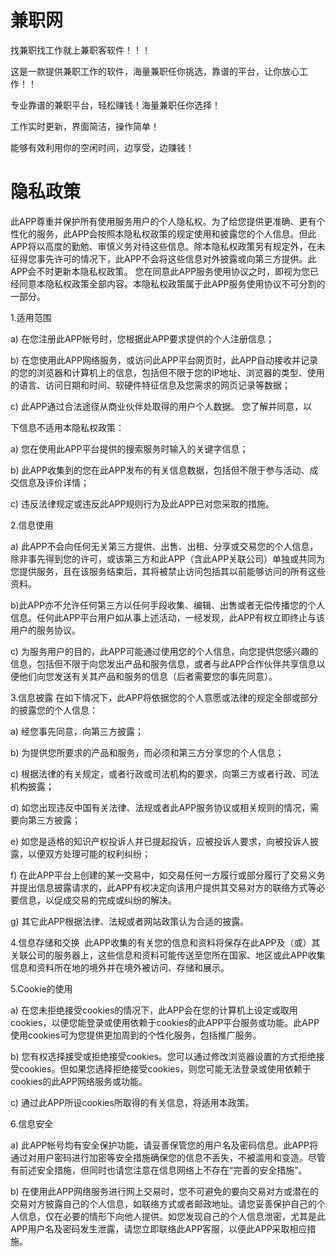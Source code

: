# 兼职网

找兼职找工作就上兼职客软件！！！

这是一款提供兼职工作的软件，海量兼职任你挑选，靠谱的平台，让你放心工作！！

专业靠谱的兼职平台，轻松赚钱！海量兼职任你选择！

工作实时更新，界面简洁，操作简单！

能够有效利用你的空闲时间，边享受，边赚钱！



# 隐私政策

此APP尊重并保护所有使用服务用户的个人隐私权。为了给您提供更准确、更有个性化的服务，此APP会按照本隐私权政策的规定使用和披露您的个人信息。但此APP将以高度的勤勉、审慎义务对待这些信息。除本隐私权政策另有规定外，在未征得您事先许可的情况下，此APP不会将这些信息对外披露或向第三方提供。此APP会不时更新本隐私权政策。 您在同意此APP服务使用协议之时，即视为您已经同意本隐私权政策全部内容。本隐私权政策属于此APP服务使用协议不可分割的一部分。

1.适用范围

a) 在您注册此APP帐号时，您根据此APP要求提供的个人注册信息；

b) 在您使用此APP网络服务，或访问此APP平台网页时，此APP自动接收并记录的您的浏览器和计算机上的信息，包括但不限于您的IP地址、浏览器的类型、使用的语言、访问日期和时间、软硬件特征信息及您需求的网页记录等数据；

c) 此APP通过合法途径从商业伙伴处取得的用户个人数据。 您了解并同意，以

下信息不适用本隐私权政策：

a) 您在使用此APP平台提供的搜索服务时输入的关键字信息；

b) 此APP收集到的您在此APP发布的有关信息数据，包括但不限于参与活动、成交信息及评价详情；

c) 违反法律规定或违反此APP规则行为及此APP已对您采取的措施。

2.信息使用

a) 此APP不会向任何无关第三方提供、出售、出租、分享或交易您的个人信息，除非事先得到您的许可，或该第三方和此APP（含此APP关联公司）单独或共同为您提供服务，且在该服务结束后，其将被禁止访问包括其以前能够访问的所有这些资料。

b)此APP亦不允许任何第三方以任何手段收集、编辑、出售或者无偿传播您的个人信息。任何此APP平台用户如从事上述活动，一经发现，此APP有权立即终止与该用户的服务协议。

c) 为服务用户的目的，此APP可能通过使用您的个人信息，向您提供您感兴趣的信息，包括但不限于向您发出产品和服务信息，或者与此APP合作伙伴共享信息以便他们向您发送有关其产品和服务的信息（后者需要您的事先同意）。

3.信息披露 在如下情况下，此APP将依据您的个人意愿或法律的规定全部或部分的披露您的个人信息：

a) 经您事先同意，向第三方披露；

b) 为提供您所要求的产品和服务，而必须和第三方分享您的个人信息；

c) 根据法律的有关规定，或者行政或司法机构的要求，向第三方或者行政、司法机构披露；

d) 如您出现违反中国有关法律、法规或者此APP服务协议或相关规则的情况，需要向第三方披露；

e) 如您是适格的知识产权投诉人并已提起投诉，应被投诉人要求，向被投诉人披露，以便双方处理可能的权利纠纷；

f) 在此APP平台上创建的某一交易中，如交易任何一方履行或部分履行了交易义务并提出信息披露请求的，此APP有权决定向该用户提供其交易对方的联络方式等必要信息，以促成交易的完成或纠纷的解决。

g) 其它此APP根据法律、法规或者网站政策认为合适的披露。

4.信息存储和交换  此APP收集的有关您的信息和资料将保存在此APP及（或）其关联公司的服务器上，这些信息和资料可能传送至您所在国家、地区或此APP收集信息和资料所在地的境外并在境外被访问、存储和展示。

5.Cookie的使用

a) 在您未拒绝接受cookies的情况下，此APP会在您的计算机上设定或取用cookies，以便您能登录或使用依赖于cookies的此APP平台服务或功能。此APP使用cookies可为您提供更加周到的个性化服务，包括推广服务。

b) 您有权选择接受或拒绝接受cookies。您可以通过修改浏览器设置的方式拒绝接受cookies。但如果您选择拒绝接受cookies，则您可能无法登录或使用依赖于cookies的此APP网络服务或功能。

c) 通过此APP所设cookies所取得的有关信息，将适用本政策。

6.信息安全

a) 此APP帐号均有安全保护功能，请妥善保管您的用户名及密码信息。此APP将通过对用户密码进行加密等安全措施确保您的信息不丢失，不被滥用和变造。尽管有前述安全措施，但同时也请您注意在信息网络上不存在“完善的安全措施”。

b) 在使用此APP网络服务进行网上交易时，您不可避免的要向交易对方或潜在的交易对方披露自己的个人信息，如联络方式或者邮政地址。请您妥善保护自己的个人信息，仅在必要的情形下向他人提供。如您发现自己的个人信息泄密，尤其是此APP用户名及密码发生泄露，请您立即联络此APP客服，以便此APP采取相应措施。
